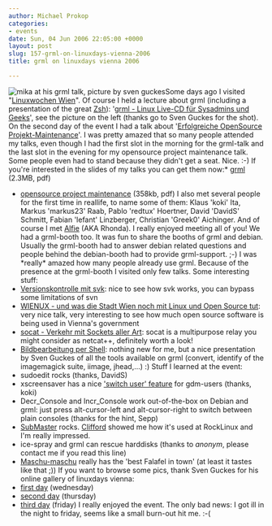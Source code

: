 ```yaml
---
author: Michael Prokop
categories:
- events
date: Sun, 04 Jun 2006 22:05:00 +0000
layout: post
slug: 157-grml-on-linuxdays-vienna-2006
title: grml on linuxdays vienna 2006

---
```

![mika at his grml talk, picture by sven guckes](/images/grml_talk_wlt06_small.jpg)Some days ago I visited "[Linuxwochen Wien](http://linuxwochen.at/2006/Wien)". Of course I held a lecture about grml (including a presentation of the great [Zsh](https://grml.org/zsh/)): '[grml \- Linux Live\-CD für Sysadmins und Geeks](http://linuxwochen.at/2006/Programm_Wien:_grml_-_Linux_Live-CD_f%C3%BCr_Sysadmins_und_Geeks)', see the picture on the left (thanks go to Sven Guckes for the shot). On the second day of the event I had a talk about '[Erfolgreiche OpenSource Projekt\-Maintenance](http://linuxwochen.at/2006/Programm_Wien:_Erfolgreiche_OpenSource_Projekt-Maintenance)'. I was pretty amazed that so many people attended my talks, even though I had the first slot in the morning for the grml\-talk and the last slot in the evening for my opensource project maintenance talk. Some people even had to stand because they didn't get a seat. Nice. :\-)
If you're interested in the slides of my talks you can get them now:* [grml](https://grml.org/wlt06/grml_wlt06.pdf) (2\.3MB, pdf)
* [opensource project maintenance](https://grml.org/wlt06/os_project_maintenance_wlt06.pdf) (358kb, pdf)
I also met several people for the first time in reallife, to name some of them: Klaus 'koki' Ita, Markus 'markus23' Raab, Pablo 'redtux' Hoertner, David 'DavidS' Schmitt, Fabian 'lefant' Linzberger, Christian 'Greek0' Aichinger. And of course I met [Alfie](https://grml.org/team/) (AKA Rhonda). I really enjoyed meeting all of you!
We had a grml\-booth too. It was fun to share the booths of grml and debian. Usually the grml\-booth had to answer debian related questions and people behind the debian\-booth had to provide grml\-support. ;\-) I was \*really\* amazed how many people already use grml. 
Because of the presence at the grml\-booth I visited only few talks. Some interesting stuff:
* [Versionskontrolle mit svk](http://linuxwochen.at/2006/Programm_Wien:_Versionskontrolle_mit_svk): nice to see how svk works, you can bypass some limitations of svn
* [WIENUX \- und was die Stadt Wien noch mit Linux und Open Source tut](http://linuxwochen.at/2006/Programm_Wien:_WIENUX_-_und_was_die_Stadt_Wien_noch_mit_Linux_und_Open_Source_tut%21): very nice talk, very interesting to see how much open source software is being used in Vienna's government
* [socat \- Verkehr mit Sockets aller Art](http://linuxwochen.at/2006/Programm_Wien:_socat_-_Verkehr_mit_Sockets_aller_Art): socat is a multipurpose relay you might consider as netcat\+\+, definitely worth a look!
* [Bildbearbeitung per Shell](http://linuxwochen.at/2006/Programm_Wien:_Bildbearbeitung_per_Shell): nothing new for me, but a nice presentation by Sven Guckes of all the tools available on grml (convert, identify of the imagemagick suite, iimage, jhead,...) :)
Stuff I learned at the event:
* sudoedit rocks (thanks, DavidS)
* xscreensaver has a nice ['switch user' feature](http://www.jwz.org/xscreensaver/faq.html#logout-button) for gdm\-users (thanks, koki)
* Decr\_Console and Incr\_Console work out\-of\-the\-box on Debian and grml: just press alt\-cursor\-left and alt\-cursor\-right to switch between plain consoles (thanks for the hint, Sepp)
* [SubMaster](http://www.rocklinux.org/wiki/SubMaster) rocks. [Clifford](http://www.clifford.at/) showed me how it's used at RockLinux and I'm really impressed.
* ice\-spray and grml can rescue harddisks (thanks to *anonym*, please contact me if you read this line)
* [Maschu\-maschu](http://www.maschu-maschu.at/) really has the 'best Falafel in town' (at least it tastes like that ;))
If you want to browse some pics, thank Sven Guckes for his online gallery of linuxdays vienna:
* [first day](http://www.guckes.net/pics.2006.05-31/) (wednesday)
* [second day](http://www.guckes.net/pics.2006.06-01/) (thursday)
* [third day](http://www.guckes.net/pics.2006.06-02/) (friday)
I really enjoyed the event. The only bad news: I got ill in the night to friday, seems like a small burn\-out hit me. :\-(


